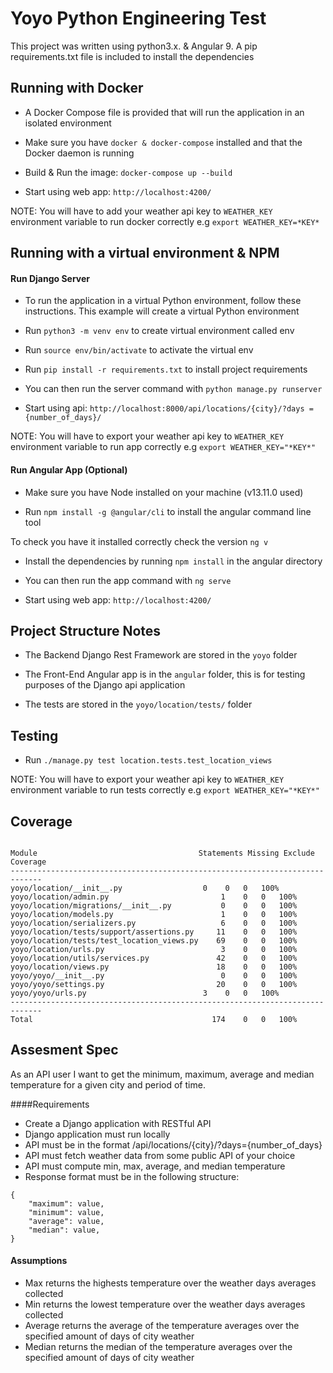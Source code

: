 # Yoyo Python Engineering Test


This project was written using python3.x. & Angular 9. A pip requirements.txt
 file is included to install the dependencies
 
 ## Running with Docker
- A Docker Compose file is provided that will run the application in an
 isolated environment

- Make sure you have `docker & docker-compose` installed and that the Docker
 daemon is
 running
 
- Build & Run the image: `docker-compose up --build`

- Start using web app: `http://localhost:4200/`

NOTE: You will have to add your weather api key to `WEATHER_KEY`
 environment variable to run docker
 correctly  e.g `export
 WEATHER_KEY=*KEY*`
 
## Running with a virtual environment & NPM
  
#### Run Django Server

- To run the application in a virtual Python environment, follow these instructions. This example will create a virtual Python environment
- Run ```python3 -m venv env``` to create virtual environment called env
- Run ```source env/bin/activate``` to activate the virtual env
- Run ```pip install -r requirements.txt``` to install project requirements
- You can then run the server command with `python manage.py runserver`

- Start using api: `http://localhost:8000/api/locations/{city}/?days
={number_of_days}/`


NOTE: You will have to export your weather api key to `WEATHER_KEY`
 environment variable to run app
 correctly  e.g `export
 WEATHER_KEY="*KEY*"`

#### Run Angular App (Optional)

- Make sure you have Node installed on your machine (v13.11.0 used)

- Run `npm install -g @angular/cli` to install the angular command line tool

To check you have it installed correctly check the version `ng v`

- Install the dependencies by running `npm install` in the angular directory

- You can then run the app command with `ng serve`

- Start using web app: `http://localhost:4200/`


## Project Structure Notes

- The Backend Django Rest Framework  are stored in the `yoyo` folder
- The Front-End Angular app is in the `angular` folder, this is for testing
 purposes of the Django api application

- The tests are stored in the `yoyo/location/tests/` folder


## Testing
- Run `./manage.py test location.tests.test_location_views` 

NOTE: You will have to export your weather api key to `WEATHER_KEY`
 environment variable to run tests
 correctly  e.g `export
 WEATHER_KEY="*KEY*"`

## Coverage 

```

Module	                                  Statements Missing Exclude Coverage
-----------------------------------------------------------------------------
yoyo/location/__init__.py	               0	0	0	100%
yoyo/location/admin.py	                       1	0	0	100%
yoyo/location/migrations/__init__.py	       0	0	0	100%
yoyo/location/models.py                        1	0	0	100%
yoyo/location/serializers.py	               6	0	0	100%
yoyo/location/tests/support/assertions.py     11	0	0	100%
yoyo/location/tests/test_location_views.py    69	0	0	100%
yoyo/location/urls.py	                       3	0	0	100%
yoyo/location/utils/services.py	              42	0	0	100%
yoyo/location/views.py	                      18	0	0	100%
yoyo/yoyo/__init__.py	                       0	0	0	100%
yoyo/yoyo/settings.py	                      20	0	0	100%
yoyo/yoyo/urls.py	                       3	0	0	100%
-----------------------------------------------------------------------------
Total	                                     174	0	0	100%
```


## Assesment Spec


As an API user I want to get the minimum, maximum, average and median temperature for a given city and period of time.

####Requirements
- Create a Django application with RESTful API
- Django application must run locally
- API must be in the format /api/locations/{city}/?days={number_of_days}
- API must fetch weather data from some public API of your choice
- API must compute min, max, average, and median temperature
- Response format must be in the following structure:

```
{
    "maximum": value,
    "minimum": value,
    "average": value,
    "median": value,
}
```

#### Assumptions
- Max returns the highests temperature over the weather days averages
 collected 
- Min returns the lowest temperature over the weather days averages
 collected
- Average returns the average of the temperature averages over the
  specified amount of days of city weather
- Median returns the median of the temperature averages over the
  specified amount of days of city weather
  
